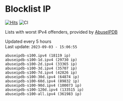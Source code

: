 # Blocklist IP

[![Hits](https://hits.seeyoufarm.com/api/count/incr/badge.svg?url=https%3A%2F%2Fgithub.com%2Fborestad%2Fblocklist-ip%2F&count_bg=%2379C83D&title_bg=%23555555&icon=&icon_color=%23E7E7E7&title=hits&edge_flat=false)](https://hits.seeyoufarm.com)  ![CI](https://img.shields.io/github/workflow/status/borestad/blocklist-ip/CI?style=flat-square)

Lists with worst IPv4 offenders, provided by [AbuseIPDB](https://www.abuseipdb.com/)

<!-- FOOTER-PLACEHOLDER -->
Updated every 5 hours<br>
Last update: `2023-09-03 - 15:06:55`
```
abuseipdb-s100.ipv4 (18119 ip)
abuseipdb-s100-1d.ipv4 (29730 ip)
abuseipdb-s100-2d.ipv4 (33365 ip)
abuseipdb-s100-3d.ipv4 (35707 ip)
abuseipdb-s100-7d.ipv4 (42826 ip)
abuseipdb-s100-30d.ipv4 (64874 ip)
abuseipdb-s100-60d.ipv4 (89832 ip)
abuseipdb-s100-90d.ipv4 (100073 ip)
abuseipdb-s100-120d.ipv4 (133515 ip)
abuseipdb-s100-all.ipv4 (361983 ip)
```
